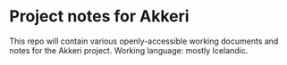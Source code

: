 # Project notes for Akkeri

This repo will contain various openly-accessible working documents and notes for the Akkeri project. Working language: mostly Icelandic.
